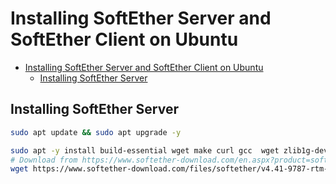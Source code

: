 # Installing SoftEther Server and SoftEther Client on Ubuntu

- [Installing SoftEther Server and SoftEther Client on Ubuntu](#installing-softether-server-and-softether-client-on-ubuntu)
  - [Installing SoftEther Server](#installing-softether-server)

## Installing SoftEther Server

```sh
sudo apt update && sudo apt upgrade -y

sudo apt -y install build-essential wget make curl gcc  wget zlib1g-dev tzdata git ibreadline-dev libncurses-dev libssl-dev 
# Download from https://www.softether-download.com/en.aspx?product=softether
wget https://www.softether-download.com/files/softether/v4.41-9787-rtm-2023.03.14-tree/Linux/SoftEther_VPN_Server/64bit_-_Intel_x64_or_AMD64/softether-vpnserver-v4.41-9787-rtm-2023.03.14-linux-x64-64bit.tar.gz


```
